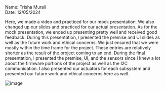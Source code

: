 Name: Trisha Murali <br/>
Date: 12/05/2024 

Here, we made a video and practiced for our mock presentation. We also changed up our slides and practiced for our actual presentation. As for the mock presentation, we ended up presenting pretty well and received good feedback. During this presentation, I presented the premise and UI slides as well as the future work and ethical concerns. We just ensured that we were mostly within the time frame for the project. These entries are relatively shorter as the result of the project coming to an end. During the final presentation, I presented the premise, UI, and the sensors since I knew a lot about the firmware portions of the project as well as the I2C communication. I also presented our actuators for each subsystem and presented our future work and ethical concerns here as well. 


![image](https://github.com/user-attachments/assets/e017879e-010e-463b-8af6-3744422ee325)
